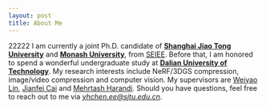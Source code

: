 ```yaml
---
layout: post
title: About Me
---
```

22222 I am currently a joint Ph.D. candidate of **[Shanghai Jiao Tong University](https://www.sjtu.edu.cn)** and **[Monash University](https://www.monash.edu)**, from [SEIEE](https://www.seiee.sjtu.edu.cn). 
Before that, I am honored to spend a wonderful undergraduate study at **[Dalian University of Technology](https://www.dlut.edu.cn)**.
My research interests include NeRF/3DGS compression, image/video compression and computer vision.
My supervisors are [Weiyao Lin](https://weiyaolin.github.io), [Jianfei Cai](https://jianfei-cai.github.io) and [Mehrtash Harandi](https://sites.google.com/site/mehrtashharandi/).
Should you have questions, feel free to reach out to me via *<yhchen.ee@sjtu.edu.cn>*.

